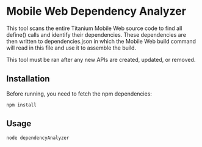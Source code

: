 # Mobile Web Dependency Analyzer

This tool scans the entire Titanium Mobile Web source code to find all define()
calls and identify their dependencies. These dependencies are then written to
dependencies.json in which the Mobile Web build command will read in this file
and use it to assemble the build.

This tool must be ran after any new APIs are created, updated, or removed.

## Installation

Before running, you need to fetch the npm dependencies:

	npm install

## Usage

	node dependencyAnalyzer
